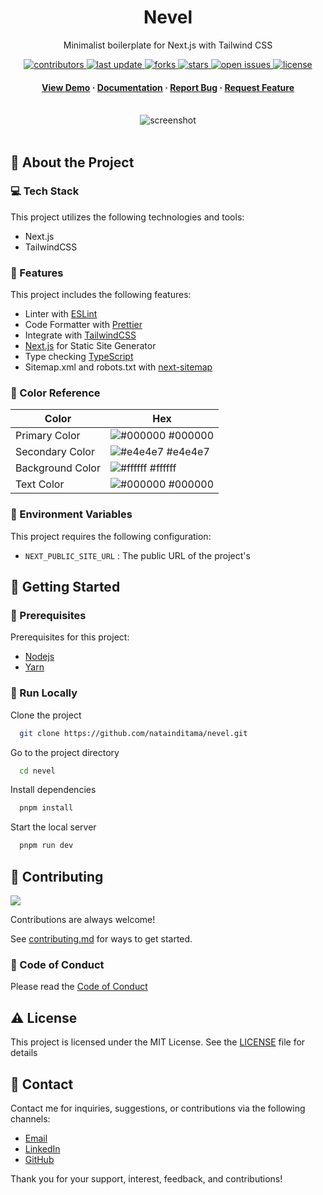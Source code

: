 <div align="center">

  <h1>Nevel</h1>  
  <p>
    Minimalist boilerplate for Next.js with Tailwind CSS 
  </p>

<!-- Badges -->
<p>
  <a href="https://github.com/natainditama/nevel/graphs/contributors">
    <img src="https://img.shields.io/github/contributors/natainditama/nevel" alt="contributors" />
  </a>
  <a href="">
    <img src="https://img.shields.io/github/last-commit/natainditama/nevel" alt="last update" />
  </a>
  <a href="https://github.com/natainditama/nevel/network/members">
    <img src="https://img.shields.io/github/forks/natainditama/nevel" alt="forks" />
  </a>
  <a href="https://github.com/natainditama/nevel/stargazers">
    <img src="https://img.shields.io/github/stars/natainditama/nevel" alt="stars" />
  </a>
  <a href="https://github.com/natainditama/nevel/issues/">
    <img src="https://img.shields.io/github/issues/natainditama/nevel" alt="open issues" />
  </a>
  <a href="https://github.com/natainditama/nevel/blob/master/LICENSE">
    <img src="https://img.shields.io/github/license/natainditama/nevel.svg" alt="license" />
  </a>
</p>
   
<h4>
    <a href="https://github.com/natainditama/nevel/">View Demo</a>
  <span> · </span>
    <a href="https://github.com/natainditama/nevel">Documentation</a>
  <span> · </span>
    <a href="https://github.com/natainditama/nevel/issues/">Report Bug</a>
  <span> · </span>
    <a href="https://github.com/natainditama/nevel/issues/">Request Feature</a>
  </h4>
</div>

<br />  

<div align="center"> 
  <img src="https://github.com/natainditama/nevel/assets/81244669/6dda2a2e-d58f-47e1-92eb-ffafac6830e3" alt="screenshot" />
</div>

<br />  

<!-- About the Project -->
## 📝 About the Project

<!-- TechStack -->
### 💻 Tech Stack

This project utilizes the following technologies and tools:

- Next.js
- TailwindCSS

<!-- Features -->
### 🌟 Features

This project includes the following features:

- Linter with [ESLint](https://eslint.org)
- Code Formatter with [Prettier](https://prettier.io/)
- Integrate with [TailwindCSS](https://tailwindcss.com/)
- [Next.js](https://nextjs.org) for Static Site Generator
- Type checking [TypeScript](https://www.typescriptlang.org/)
- Sitemap.xml and robots.txt with [next-sitemap](https://www.npmjs.com/package/next-sitemap)

<!-- Color Reference -->
### 🎨 Color Reference

| Color             | Hex                                                                |
| ----------------- | ------------------------------------------------------------------ |
| Primary Color | ![#000000](https://via.placeholder.com/10/000000?text=+) #000000 |
| Secondary Color | ![#e4e4e7](https://via.placeholder.com/10/e4e4e7?text=+) #e4e4e7 |
| Background Color | ![#ffffff](https://via.placeholder.com/10/ffffff?text=+) #ffffff |
| Text Color | ![#000000](https://via.placeholder.com/10/000000?text=+) #000000 |

<!-- Env Variables -->
### 🔑 Environment Variables

This project requires the following configuration:

- `NEXT_PUBLIC_SITE_URL` : The public URL of the project's

<!-- Getting Started -->
## 🚀 Getting Started

<!-- Prerequisites -->
### 🔧 Prerequisites

Prerequisites for this project:

- [Nodejs](https://nodejs.org)
- [Yarn](https://yarnpkg.com/)

<!-- Run Locally -->
### 🏃 Run Locally

Clone the project

```bash
  git clone https://github.com/natainditama/nevel.git
```

Go to the project directory

```bash
  cd nevel
```

Install dependencies

```bash
  pnpm install
```

Start the local server

```bash
  pnpm run dev
```

<!-- Contributing -->
## 👋 Contributing

<a href="https://github.com/natainditama/nevel/graphs/contributors">
  <img src="https://contrib.rocks/image?repo=natainditama/nevel" />
</a><br/>

Contributions are always welcome!

See [contributing.md](https://github.com/natainditama/nevel/blob/main/.github/CONTRIBUTING.md) for ways to get started.

<!-- Code of Conduct -->
### 📜 Code of Conduct

Please read the [Code of Conduct](https://github.com/natainditama/nevel/blob/main/.github/CODE_OF_CONDUCT.md)

<!-- License -->
## ⚠️ License

This project is licensed under the MIT License. See the [LICENSE](https://github.com/natainditama/nevel/blob/main/LICENSE) file for details

<!-- Contact -->
## 🤝 Contact

Contact me for inquiries, suggestions, or contributions via the following channels:

- [Email](mailto:natainditama.dev@gmail.com)
- [LinkedIn](https://www.linkedin.com/in/natainditama)
- [GitHub](https://github.com/natainditama)

Thank you for your support, interest, feedback, and contributions!
